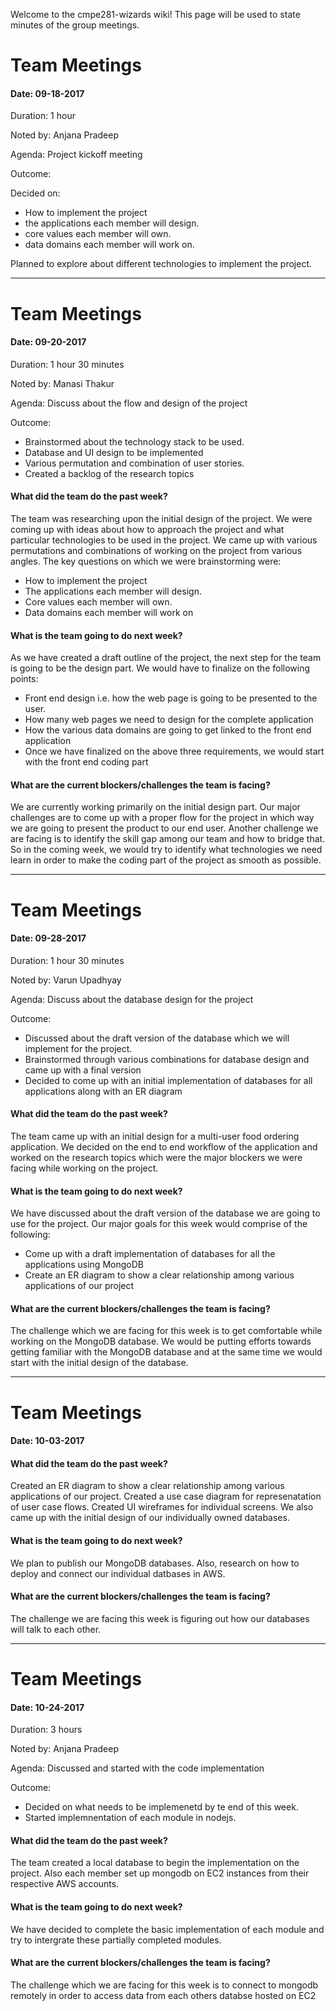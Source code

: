Welcome to the cmpe281-wizards wiki! This page will be used to state minutes of the group meetings.

# Team Meetings

#### Date: 09-18-2017  

Duration: 1 hour 

Noted by: Anjana Pradeep

Agenda:
Project kickoff meeting

Outcome:

Decided on:
* How to implement the project 
* the applications each member will design.
* core values each member will own.
* data domains each member will work on.

Planned to explore about different technologies to implement the project.

----------------------------------------------------------------------------------------------------------------------------------


# Team Meetings

#### Date: 09-20-2017  

Duration: 1 hour 30 minutes 

Noted by: Manasi Thakur

Agenda:
Discuss about the flow and design of the project

Outcome:
* Brainstormed about the technology stack to be used.
* Database and UI design to be implemented
* Various permutation and combination of user stories.
* Created a backlog of the research topics


#### What did the team do the past week? 
The team was researching upon the initial design of the project. We were coming up with ideas about how to approach the project and what particular technologies to be used in the project. We came up with various permutations and combinations of working on the project from various angles. The key questions on which we were brainstorming were:
- How to implement the project 
- The applications each member will design.
- Core values each member will own.
- Data domains each member will work on


#### What is the team going to do next week?

As we have created a draft outline of the project, the next step for the team is going to be the design part. We would have to finalize on the following points: 
- Front end design i.e. how the web page is going to be presented to the user. 
- How many web pages we need to design for the complete application
- How the various data domains are going to get linked to the front end application
- Once we have finalized on the above three requirements, we would start with the front end coding part

#### What are the current blockers/challenges the team is facing?

We are currently working primarily on the initial design part. Our major challenges are to come up with a proper flow for the project in which way we are going to present the product to our end user. Another challenge we are facing is to identify the skill gap among our team and how to bridge that. So in the coming week, we would try to identify what technologies we need learn in order to make the coding part of the project as smooth as possible.  

--------------------------------------------------------------------------------------------------------------------------

# Team Meetings

#### Date: 09-28-2017  

Duration: 1 hour 30 minutes 

Noted by: Varun Upadhyay

Agenda:
Discuss about the database design for the project

Outcome:
* Discussed about the draft version of the database which we will implement for the project.
* Brainstormed through various combinations for database design and came up with a final version
* Decided to come up with an initial implementation of databases for all applications along with an ER diagram

#### What did the team do the past week? 
The team came up with an initial design for a multi-user food ordering application. We decided on the end to end workflow of the application and worked on the research topics which were the major blockers we were facing while working on the project.


#### What is the team going to do next week?

We have discussed about the draft version of the database we are going to use for the project. Our major goals for this week would comprise of the following:
- Come up with a draft implementation of databases for all the applications using MongoDB
- Create an ER diagram to show a clear relationship among various applications of our project

#### What are the current blockers/challenges the team is facing?

The challenge which we are facing for this week is to get comfortable while working on the MongoDB database. We would be putting efforts towards getting familiar with the MongoDB database and at the same time we would start with the initial design of the database.

--------------------------------------------------------------------------------------------------------------------------

# Team Meetings

#### Date: 10-03-2017  


#### What did the team do the past week? 
Created an ER diagram to show a clear relationship among various applications of our project. Created a use case diagram for represenatation of user case flows. Created UI wireframes for individual screens. We also came up with the initial design of our individually owned databases.


#### What is the team going to do next week?

We plan to publish our MongoDB databases. Also, research on how to deploy and connect our individual datbases in AWS.

#### What are the current blockers/challenges the team is facing?

The challenge we are facing this week is figuring out how our databases will talk to each other.

--------------------------------------------------------------------------------------------------------------------------

# Team Meetings

#### Date: 10-24-2017  

Duration: 3 hours 

Noted by: Anjana Pradeep

Agenda:
Discussed and started with the code implementation

Outcome:
* Decided on what needs to be implemenetd by te end of this week.
* Started implemnentation of each module in nodejs.

#### What did the team do the past week? 
The team created a local database to begin the implementation on the project. Also each member set up mongodb on EC2 instances from their respective AWS accounts.


#### What is the team going to do next week?

We have decided to complete the basic implementation of each module and try to intergrate these partially completed modules.

#### What are the current blockers/challenges the team is facing?

The challenge which we are facing for this week is to connect to mongodb remotely in order to access data from each others databse hosted on EC2


